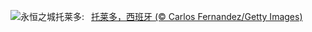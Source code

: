 ![](https://www.bing.com/th?id=OHR.TajoRiver_ZH-CN1752559204_UHD.jpg&w=1000)永恒之城托莱多:&nbsp;&ensp;[托莱多，西班牙 (© Carlos Fernandez/Getty Images)](https://www.bing.com/th?id=OHR.TajoRiver_ZH-CN1752559204_UHD.jpg)
<br><br/>
